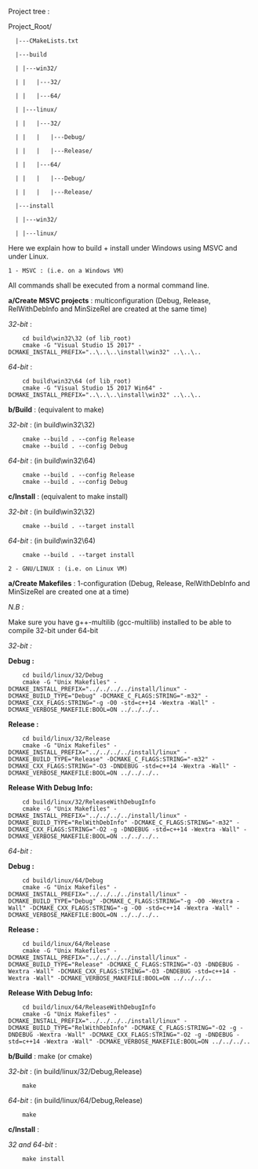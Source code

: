 Project tree : 

Project_Root/
			
      |---CMakeLists.txt
	  
	  |---build
			
      |	|---win32/
			
      |	|	|---32/
	  
	  |	|	|---64/
	  
	  |	|---linux/
			
      |	|	|---32/
	  
	  |	|	|	|---Debug/
	  
	  |	|	|	|---Release/
	  
	  |	|	|---64/
	  
	  |	|	|	|---Debug/
	  
	  |	|	|	|---Release/
			
      |---install
	  
	  |	|---win32/
	  
	  |	|---linux/

Here we explain how to build + install under Windows using MSVC and under Linux.

```1 - MSVC : (i.e. on a Windows VM)```
	
All commands shall be executed from a normal command line.
	
**a/Create MSVC projects** : multiconfiguration (Debug, Release, RelWithDebInfo and MinSizeRel are created at the same time)
		
*32-bit* : 
		
		cd build\win32\32 (of lib_root)
		cmake -G "Visual Studio 15 2017" -DCMAKE_INSTALL_PREFIX="..\..\..\install\win32" ..\..\..
		
*64-bit* : 
		
		cd build\win32\64 (of lib_root)
		cmake -G "Visual Studio 15 2017 Win64" -DCMAKE_INSTALL_PREFIX="..\..\..\install\win32" ..\..\..

**b/Build** : (equivalent to make)

*32-bit* : (in build\win32\32)
		
		cmake --build . --config Release
		cmake --build . --config Debug
		
*64-bit* : (in build\win32\64)
		
		cmake --build . --config Release
		cmake --build . --config Debug
		
**c/Install** : (equivalent to make install)

*32-bit* : (in build\win32\32)
		
		cmake --build . --target install
		
*64-bit* : (in build\win32\64)
		
		cmake --build . --target install

```2 - GNU/LINUX : (i.e. on Linux VM)```

**a/Create Makefiles** : 1-configuration (Debug, Release, RelWithDebInfo and MinSizeRel are created one at a time)

*N.B :* 

Make sure you have g++-multilib (gcc-multilib) installed to be able to compile 32-bit under 64-bit

*32-bit :*
		
**Debug :**
		
		cd build/linux/32/Debug
		cmake -G "Unix Makefiles" -DCMAKE_INSTALL_PREFIX="../../../../install/linux" -DCMAKE_BUILD_TYPE="Debug" -DCMAKE_C_FLAGS:STRING="-m32" -DCMAKE_CXX_FLAGS:STRING="-g -O0 -std=c++14 -Wextra -Wall" -DCMAKE_VERBOSE_MAKEFILE:BOOL=ON ../../../..
		
**Release :**
		
		cd build/linux/32/Release
		cmake -G "Unix Makefiles" -DCMAKE_INSTALL_PREFIX="../../../../install/linux" -DCMAKE_BUILD_TYPE="Release" -DCMAKE_C_FLAGS:STRING="-m32" -DCMAKE_CXX_FLAGS:STRING="-O3 -DNDEBUG -std=c++14 -Wextra -Wall" -DCMAKE_VERBOSE_MAKEFILE:BOOL=ON ../../../..
		
**Release With Debug Info:** 
		
		cd build/linux/32/ReleaseWithDebugInfo
		cmake -G "Unix Makefiles" -DCMAKE_INSTALL_PREFIX="../../../../install/linux" -DCMAKE_BUILD_TYPE="RelWithDebInfo" -DCMAKE_C_FLAGS:STRING="-m32" -DCMAKE_CXX_FLAGS:STRING="-O2 -g -DNDEBUG -std=c++14 -Wextra -Wall" -DCMAKE_VERBOSE_MAKEFILE:BOOL=ON ../../../..

		
*64-bit :*
		
**Debug :**
		
		cd build/linux/64/Debug
		cmake -G "Unix Makefiles" -DCMAKE_INSTALL_PREFIX="../../../../install/linux" -DCMAKE_BUILD_TYPE="Debug" -DCMAKE_C_FLAGS:STRING="-g -O0 -Wextra -Wall" -DCMAKE_CXX_FLAGS:STRING="-g -O0 -std=c++14 -Wextra -Wall" -DCMAKE_VERBOSE_MAKEFILE:BOOL=ON ../../../..
		
**Release :** 
		
		cd build/linux/64/Release
		cmake -G "Unix Makefiles" -DCMAKE_INSTALL_PREFIX="../../../../install/linux" -DCMAKE_BUILD_TYPE="Release" -DCMAKE_C_FLAGS:STRING="-O3 -DNDEBUG -Wextra -Wall" -DCMAKE_CXX_FLAGS:STRING="-O3 -DNDEBUG -std=c++14 -Wextra -Wall" -DCMAKE_VERBOSE_MAKEFILE:BOOL=ON ../../../..
		
**Release With Debug Info:** 
		
		cd build/linux/64/ReleaseWithDebugInfo
		cmake -G "Unix Makefiles" -DCMAKE_INSTALL_PREFIX="../../../../install/linux" -DCMAKE_BUILD_TYPE="RelWithDebInfo" -DCMAKE_C_FLAGS:STRING="-O2 -g -DNDEBUG -Wextra -Wall" -DCMAKE_CXX_FLAGS:STRING="-O2 -g -DNDEBUG -std=c++14 -Wextra -Wall" -DCMAKE_VERBOSE_MAKEFILE:BOOL=ON ../../../..


**b/Build** : make (or cmake)

*32-bit* : (in build/linux/32/Debug,Release)
		
		make
		
*64-bit* : (in build/linux/64/Debug,Release)
		
		make
		
**c/Install** : 

*32 and 64-bit* :

		make install
